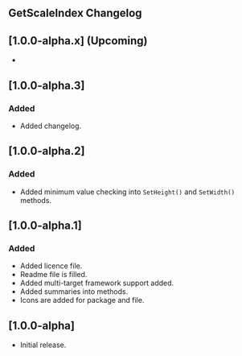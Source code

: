 ## GetScaleIndex Changelog

<!--
## [Unreleased]

### Added

### Changed

### Removed
-->

## [1.0.0-alpha.x] (Upcoming)
*

## [1.0.0-alpha.3]

### Added
* Added changelog.

## [1.0.0-alpha.2]

### Added
* Added minimum value checking into `SetHeight()` and `SetWidth()` methods. 

## [1.0.0-alpha.1]

### Added
* Added licence file.
* Readme file is filled.
* Added multi-target framework support added.
* Added summaries into methods.
* Icons are added for package and file.

## [1.0.0-alpha]
* Initial release. 